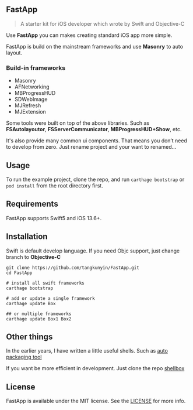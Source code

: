 ## FastApp

> A starter kit for iOS developer which wrote by Swift and Objective-C

Use **FastApp** you can makes creating standard iOS app more simple.

FastApp is build on the mainstream frameworks and use **Masonry** to auto layout.

### Build-in frameworks

- Masonry
- AFNetworking
- MBProgressHUD
- SDWebImage
- MJRefresh
- MJExtension

Some tools were built on top of the above libraries. Such as **FSAutolayoutor**, **FSServerCommunicator**, **MBProgressHUD+Show**, etc.

It's also provide many common ui components. That means you don’t need to develop from zero. Just rename project and your want to renamed...

## Usage

To run the example project, clone the repo, and run `carthage bootstrap` or `pod install` from the root directory first.

## Requirements

FastApp supports Swift5 and iOS 13.6+.

## Installation

Swift is default develop language. If you need Objc support, just change branch to **Objective-C**

```
git clone https://github.com/tangkunyin/FastApp.git
cd FastApp

# install all swift frameworks
carthage bootstrap
	
# add or update a single framework
carthage update Box

## or multiple frameworks
carthage update Box1 Box2
```


## Other things

In the earlier years, I have written a little useful shells. Such as [auto packaging tool](https://github.com/tangkunyin/Shellbox/blob/master/bin/ipaTool.sh)

If you want be more efficient in development. Just clone the repo [shellbox](https://github.com/tangkunyin/Shellbox)

## License

FastApp is available under the MIT license. See the [LICENSE](https://opensource.org/licenses/MIT) for more info.



